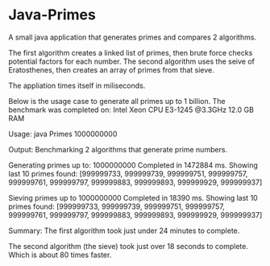 # Java-Primes
A small java application that generates primes and compares 2 algorithms.


The first algorithm creates a linked list of primes, then brute force checks potential factors for each number.
The second algorithm uses the seive of Eratosthenes, then creates an array of primes from that sieve.


The appliation times itself in miliseconds.


Below is the usage case to generate all primes up to 1 billion.
The benchmark was completed on:
  Intel Xeon CPU E3-1245 @3.3GHz
  12.0 GB RAM


Usage:
java Primes 1000000000


Output:
Benchmarking 2 algorithms that generate prime numbers.


Generating primes up to: 1000000000
Completed in 1472884 ms.
Showing last 10 primes found: [999999733, 999999739, 999999751, 999999757, 999999761, 999999797, 999999883, 999999893, 999999929, 999999937]


Sieving primes up to 1000000000
Completed in 18390 ms.
Showing last 10 primes found: [999999733, 999999739, 999999751, 999999757, 999999761, 999999797, 999999883, 999999893, 999999929, 999999937]




Summary:
The first algorithm took just under 24 minutes to complete.

The second algorithm (the sieve) took just over 18 seconds to complete.  Which is about 80 times faster.

